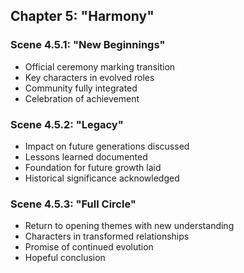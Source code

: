 ## Chapter 5: "Harmony"
### Scene 4.5.1: "New Beginnings"
- Official ceremony marking transition
- Key characters in evolved roles
- Community fully integrated
- Celebration of achievement
### Scene 4.5.2: "Legacy"
- Impact on future generations discussed
- Lessons learned documented
- Foundation for future growth laid
- Historical significance acknowledged
### Scene 4.5.3: "Full Circle"
- Return to opening themes with new understanding
- Characters in transformed relationships
- Promise of continued evolution
- Hopeful conclusion